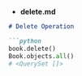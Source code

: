 
- **delete.md**
```markdown
# Delete Operation

```python
book.delete()
Book.objects.all()
# <QuerySet []>
